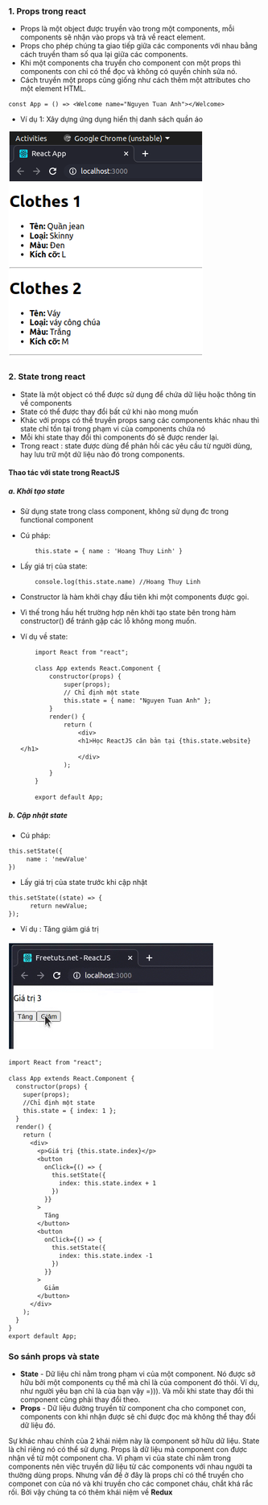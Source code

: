 ### 1. Props trong react

- Props là một object được truyền vào trong một components, mỗi components sẽ nhận vào props và trả về react element.
- Props cho phép chúng ta giao tiếp giữa các components với nhau bằng cách truyền tham số qua lại giữa các components.
- Khi một components cha truyền cho component con một props thì components con chỉ có thể đọc và không có quyền chỉnh sửa nó.
- Cách truyền một props cũng giống như cách thêm một attributes cho một element HTML.

```angular2svg
const App = () => <Welcome name="Nguyen Tuan Anh"></Welcome>
```

- Ví dụ 1: Xây dựng ứng dụng hiển thị danh sách quần áo

![img.png](img.png)

### 2. State trong react

- State là một object có thể được sử dụng để chứa dữ liệu hoặc thông tin về components
- State có thể được thay đổi bất cứ khi nào mong muốn
- Khác với props có thể truyền props sang các components khác nhau thì state chỉ tồn tại trong phạm vi của components chứa nó
- Mỗi khi state thay đổi thì components đó sẽ được render lại.
- Trong react : state được dùng để phản hồi các yêu cầu từ người dùng, hay lưu trữ một dữ liệu nào đó trong components.

#### Thao tác với state trong ReactJS

##### a. Khởi tạo state
- Sử dụng state trong class component, không sử dụng đc trong functional component
- Cú pháp:
    ```angular2svg
        this.state = { name : 'Hoang Thuy Linh' }
    ```
  
- Lấy giá trị của state:
    ```angular2svg
        console.log(this.state.name) //Hoang Thuy Linh
    ```
  
- Constructor là hàm khởi chạy đầu tiên khi một components được gọi.
- Vì thế trong hầu hết trường hợp nên khởi tạo state bên trong hàm constructor() để tránh gặp các lỗ không mong muốn.
  
- Ví dụ về state:
    ```angular2svg
        import React from "react";

        class App extends React.Component {
            constructor(props) {
                super(props);
                // Chỉ định một state
                this.state = { name: "Nguyen Tuan Anh" };
            }
            render() {
                return (
                    <div>
                    <h1>Học ReactJS căn bản tại {this.state.website} </h1>
                    </div>
                );
            }
        }
  
        export default App;
    ```

##### b. Cập nhật state

- Cú pháp:

```angular2svg
this.setState({
     name : 'newValue'
})
```

- Lấy giá trị của state trước khi cập nhật

```angular2svg
this.setState((state) => {
      return newValue;
});
```

- Ví dụ : Tăng giảm giá trị

![img_1.png](img_1.png)

```angular2svg
import React from "react";
 
class App extends React.Component {
  constructor(props) {
    super(props);
    //Chỉ định một state
    this.state = { index: 1 };
  }
  render() {
    return (
      <div>
        <p>Giá trị {this.state.index}</p>
        <button
          onClick={() => {
            this.setState({
              index: this.state.index + 1
            })
          }}
        >
          Tăng
        </button>
        <button
          onClick={() => {
            this.setState({
              index: this.state.index -1
            })
          }}
        >
          Giảm
        </button>
      </div>
    );
  }
}
export default App;
```

### So sánh props và state

- <b>State</b> - Dữ liệu chỉ nằm trong phạm vi của một component. Nó được sở hữu bởi một components cụ thể mà chỉ là của component đó thôi. Ví dụ, như người yêu bạn chỉ là của bạn vậy =))). Và mỗi khi state thay đổi thì component cũng phải thay đổi theo.
- <b>Props</b> - Dữ liệu đường truyền từ component cha cho componet con, components con khi nhận được sẽ chỉ được đọc mà không thể thay đổi dữ liệu đó.

Sự khác nhau chính của 2 khái niệm này là component sở hữu dữ liệu. State là chỉ riêng nó có thể sử dụng. Props là dữ liệu mà component con được nhận về từ một component cha.
Vì phạm vi của state chỉ nằm trong components nên việc truyền dữ liệu từ các components với nhau người ta thường dùng props. Nhưng vấn đề ở đây là props chỉ có thể truyền cho componet con của nó và khi truyền cho các componet cháu, chắt khá rắc rối. Bởi vậy chúng ta có thêm khái niệm về <b>Redux</b>